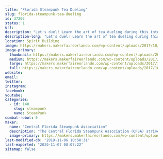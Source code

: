 ```yaml
---
title: "Florida Steampunk Tea Dueling"
slug: florida-steampunk-tea-dueling
id: 37202
status: 1
url: 
description: "Let's duel! Learn the art of tea dueling during this interactive competition of skill and unwavering nerve. "
description-long: "Let's duel! Learn the art of tea dueling during this interactive competition of skill and unwavering nerve. Hosted by the Central Florida Steampunk Association, after a short presentation of the rules, duelists will take their seats to compete. Spaces are limited. Volunteer duelists will have the opportunity to register at the beginning of the duel. Must be 18 years or older. May your biscuits be crisp and your nom absolutely sublime!"
location: Spirit Building
image: https://makers.makerfaireorlando.com/wp-content/uploads/2017/10/Adobe-Spark-3-1-1024x576.jpg
image-primary:
  thumbnail: https://makers.makerfaireorlando.com/wp-content/uploads/2017/10/Adobe-Spark-3-1-150x150.jpg
  medium: https://makers.makerfaireorlando.com/wp-content/uploads/2017/10/Adobe-Spark-3-1-300x169.jpg
  large: https://makers.makerfaireorlando.com/wp-content/uploads/2017/10/Adobe-Spark-3-1-1024x576.jpg
  full: https://makers.makerfaireorlando.com/wp-content/uploads/2017/10/Adobe-Spark-3-1.jpg
website: 
email: 
twitter: 
instagram: 
facebook: 
youtube: 
categories:
  - id: 148
    slug: steampunk
    name: SteamPunk
combat-robot: 0
maker:
  name: "Central Florida Steampunk Association"
  description: "The Central Florida Steampunk Association (CFSA) strives to bring Steampunk to anyone who is interested in the genre, or interested in learning how we make our props and costumes.  Our members have experience in leather working, jewelry making, sewing, prop making, simple wearable electronics, and much more.  We frequently hold classes in an effort to share our knowledge base and encourage learners to try new skills.  We'll have several items on display to showcase some of the skills and classes we have to offer.  "
  image-primary: https://makers.makerfaireorlando.com/wp-content/uploads/2017/10/Adobe-Spark-1-1024x1024.jpg
last-modified-db: "2019-11-06 10:58:31"
last-exported: "2020-11-07 08:07:22"
sitemap: false
---
```

